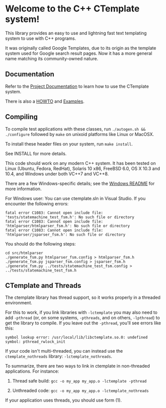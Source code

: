 # Welcome to the C++ CTemplate system!

This library provides an easy to use and lightning fast text templating system
to use with C++ programs.

It was originally called Google Templates, due to its origin as the template
system used for Google search result pages. Now it has a more general name
matching its community-owned nature.

## Documentation

Refer to the [Project
Documentation](<https://htmlpreview.github.io/?https://github.com/OlafvdSpek/ctemplate/blob/master/doc/index.html>)
to learn how to use the CTemplate system.

There is also a
[HOWTO](<https://htmlpreview.github.io/?https://raw.githubusercontent.com/OlafvdSpek/ctemplate/master/doc/howto.html>)
and
[Examples](<https://htmlpreview.github.io/?https://raw.githubusercontent.com/OlafvdSpek/ctemplate/master/doc/example.html>).

## Compiling

To compile test applications with these classes, run `./autogen.sh && ./configure` followed by
`make` on unixoid platforms like Linux or MacOSX.

To install these header files on your system, run `make install`.

See INSTALL for more details.

This code should work on any modern C++ system. It has been tested on Linux
(Ubuntu, Fedora, RedHat), Solaris 10 x86, FreeBSD 6.0, OS X 10.3 and 10.4, and
Windows under both VC++7 and VC++8.

There are a few Windows-specific details; see the [Windows README](README_windows.txt)
for more information.

For Windows user:
You can use ctemplate.sln in Visual Studio.
If you encounter the following errors:
```
fatal error C1083: Cannot open include file: 'tests/statemachine_test_fsm.h': No such file or directory
fatal error C1083: Cannot open include file: 'htmlparser/htmlparser_fsm.h': No such file or directory
fatal error C1083: Cannot open include file: 'htmlparser/jsparser_fsm.h': No such file or directory
```
You should do the following steps:
```
cd src/htmlparser
./generate_fsm.py htmlparser_fsm.config > htmlparser_fsm.h
./generate_fsm.py jsparser_fsm.config > jsparser_fsm.h
./generate_fsm.py ../tests/statemachine_test_fsm.config > ../tests/statemachine_test_fsm.h
```


## CTemplate and Threads

The ctemplate library has thread support, so it works properly in a threaded
environment.

For this to work, if you link libraries with `-lctemplate` you may also need to
add `-pthread` (or, on some systems, `-pthreads`, and on others, `-lpthread`) to
get the library to compile. If you leave out the `-pthread`, you'll see errors
like this:

```
symbol lookup error: /usr/local/lib/libctemplate.so.0: undefined symbol: pthread_rwlock_init
```

If your code isn't multi-threaded, you can instead use the `ctemplate_nothreads`
library: `-lctemplate_nothreads`.

To summarize, there are two ways to link in ctemplate in non-threaded
applications. For instance:

1.  Thread safe build: `gcc -o my_app my_app.o -lctemplate -pthread`

2.  Unthreaded code: `gcc -o my_app my_app.o -lctemplate_nothreads`

If your application uses threads, you should use form (1).
